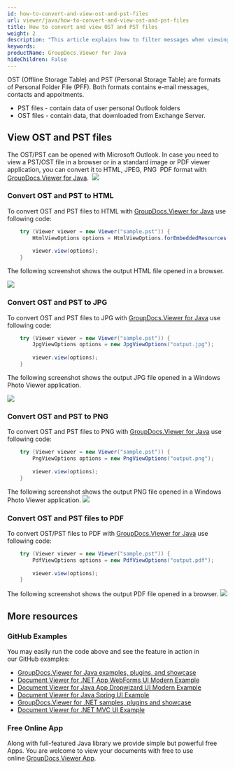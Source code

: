 ```yaml
---
id: how-to-convert-and-view-ost-and-pst-files
url: viewer/java/how-to-convert-and-view-ost-and-pst-files
title: How to convert and view OST and PST files
weight: 2
description: "This article explains how to filter messages when viewing Outlook Data Files with GroupDocs.Viewer within your Java applications."
keywords: 
productName: GroupDocs.Viewer for Java
hideChildren: False
---
```

OST (Offline Storage Table) and PST (Personal Storage Table) are formats of Personal Folder File (PFF). Both formats contains e-mail messages, contacts and appoitments.  

* PST files - contain data of user personal Outlook folders  
* OST files - contain data, that downloaded from Exchange Server.

## View OST and PST files
The OST/PST can be opened with Microsoft Outlook.
In case you need to view a PST/OST file in a browser or in a standard image or PDF viewer application, you can convert it to HTML, JPEG, PNG  PDF format with [GroupDocs.Viewer for Java](https://products.groupdocs.com/viewer/java). 
![](viewer/java/images/how-to-convert-and-view-ost-and-pst-files.png)

### Convert OST and PST to HTML
To convert OST and PST files to HTML with [GroupDocs.Viewer for Java](https://products.groupdocs.com/viewer/java) use following code:
```java
    try (Viewer viewer = new Viewer("sample.pst")) {
        HtmlViewOptions options = HtmlViewOptions.forEmbeddedResources("output.html");
    
        viewer.view(options);
    }
```

The following screenshot shows the output HTML file opened in a browser.

![](viewer/java/images/how-to-convert-and-view-ost-and-pst-files_1.png)

### Convert OST and PST to JPG
To convert OST and PST files to JPG with [GroupDocs.Viewer for Java](https://products.groupdocs.com/viewer/java) use following code: 
```java
    try (Viewer viewer = new Viewer("sample.pst")) {
        JpgViewOptions options = new JpgViewOptions("output.jpg");
    
        viewer.view(options);
    }
```

The following screenshot shows the output JPG file opened in a Windows Photo Viewer application.

![](viewer/java/images/how-to-convert-and-view-ost-and-pst-files_2.png)

### Convert OST and PST to PNG
To convert OST and PST files to PNG with [GroupDocs.Viewer for Java](https://products.groupdocs.com/viewer/java) use following code: 
```java
    try (Viewer viewer = new Viewer("sample.pst")) {
        PngViewOptions options = new PngViewOptions("output.png");
    
        viewer.view(options);
    }
```

The following screenshot shows the output PNG file opened in a Windows Photo Viewer application.
![](viewer/java/images/how-to-convert-and-view-ost-and-pst-files_3.png)

### Convert OST and PST files to PDF
To convert OST/PST files to PDF with [GroupDocs.Viewer for Java](https://products.groupdocs.com/viewer/java) use following code: 
```java
    try (Viewer viewer = new Viewer("sample.pst")) {
        PdfViewOptions options = new PdfViewOptions("output.pdf");
    
        viewer.view(options);
    }
```

The following screenshot shows the output PDF file opened in a browser.
![](viewer/java/images/how-to-convert-and-view-ost-and-pst-files_4.png)

## More resources
### GitHub Examples 
You may easily run the code above and see the feature in action in our GitHub examples:
*   [GroupDocs.Viewer for Java examples, plugins, and showcase](https://github.com/groupdocs-viewer/GroupDocs.Viewer-for-Java)
*   [Document Viewer for .NET App WebForms UI Modern Example](https://github.com/groupdocs-viewer/GroupDocs.Viewer-for-.NET-WebForms)    
*   [Document Viewer for Java App Dropwizard UI Modern Example](https://github.com/groupdocs-viewer/GroupDocs.Viewer-for-Java-Dropwizard)    
*   [Document Viewer for Java Spring UI Example](https://github.com/groupdocs-viewer/GroupDocs.Viewer-for-Java-Spring)
*   [GroupDocs.Viewer for .NET samples, plugins and showcase](https://github.com/groupdocs-viewer/GroupDocs.Viewer-for-.NET)
*   [Document Viewer for .NET MVC UI Example](https://github.com/groupdocs-viewer/GroupDocs.Viewer-for-Java-MVC)     

### Free Online App 
Along with full-featured Java library we provide simple but powerful free Apps.
You are welcome to view your documents with free to use online [GroupDocs Viewer App](https://products.groupdocs.app/viewer).
